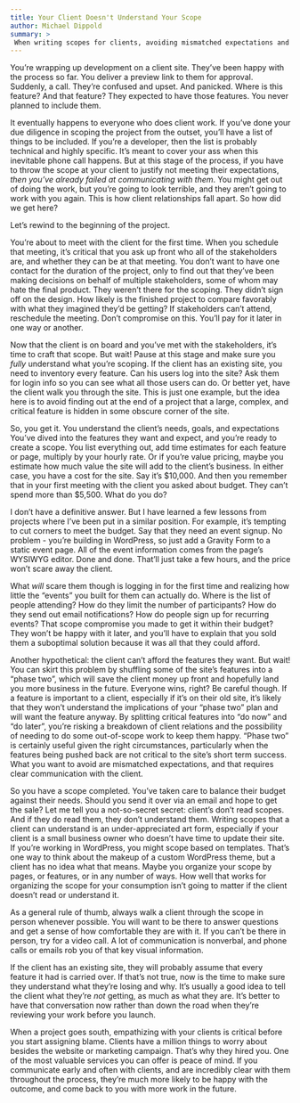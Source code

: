 ```yaml
---
title: Your Client Doesn't Understand Your Scope
author: Michael Dippold
summary: >
 When writing scopes for clients, avoiding mismatched expectations and strained relationships is not always easy. This article shares some lessons that were learned the hard way in order to make scoping projects and communicating with clients about those scopes just a little less painful.
---
```


You’re wrapping up development on a client site. They’ve been happy with the process so far. You deliver a preview link to them for approval. Suddenly, a call. They’re confused and upset. And panicked. Where is this feature? And that feature? They expected to have those features. You never planned to include them.

It eventually happens to everyone who does client work. If you’ve done your due diligence in scoping the project from the outset, you’ll have a list of things to be included. If you’re a developer, then the list is probably technical and highly specific. It’s meant to cover your ass when this inevitable phone call happens. But at this stage of the process, if you have to throw the scope at your client to justify not meeting their expectations, _then you’ve already failed at communicating with them_. You might get out of doing the work, but you’re going to look terrible, and they aren’t going to work with you again. This is how client relationships fall apart. So how did we get here?

Let’s rewind to the beginning of the project.

You’re about to meet with the client for the first time. When you schedule that meeting, it’s critical that you ask up front who all of the stakeholders are, and whether they can be at that meeting. You don’t want to have one contact for the duration of the project, only to find out that they’ve been making decisions on behalf of multiple stakeholders, some of whom may hate the final product. They weren’t there for the scoping. They didn’t sign off on the design. How likely is the finished project to compare favorably with what they imagined they’d be getting? If stakeholders can’t attend, reschedule the meeting. Don’t compromise on this. You’ll pay for it later in one way or another.

Now that the client is on board and you’ve met with the stakeholders, it’s time to craft that scope. But wait! Pause at this stage and make sure you _fully_ understand what you’re scoping. If the client has an existing site, you need to inventory every feature. Can his users log into the site? Ask them for login info so you can see what all those users can do. Or better yet, have the client walk you through the site. This is just one example, but the idea here is to avoid finding out at the end of a project that a large, complex, and critical feature is hidden in some obscure corner of the site. 

So, you get it. You understand the client’s needs, goals, and expectations You’ve dived into the features they want and expect, and you’re ready to create a scope. You list everything out, add time estimates for each feature or page, multiply by your hourly rate. Or if you’re value pricing, maybe you estimate how much value the site will add to the client’s business. In either case, you have a cost for the site. Say it’s $10,000. And then you remember that in your first meeting with the client you asked about budget. They can’t spend more than $5,500. What do you do?

I don’t have a definitive answer. But I have learned a few lessons from projects where I’ve been put in a similar position. For example, it’s tempting to cut corners to meet the budget. Say that they need an event signup. No problem - you’re building in WordPress, so just add a Gravity Form to a static event page. All of the event information comes from the page’s WYSIWYG editor. Done and done. That’ll just take a few hours, and the price won’t scare away the client.

What _will_ scare them though is logging in for the first time and realizing how little the “events” you built for them can actually do. Where is the list of people attending? How do they limit the number of participants? How do they send out email notifications? How do people sign up for recurring events? That scope compromise you made to get it within their budget? They won’t be happy with it later, and you’ll have to explain that you sold them a suboptimal solution because it was all that they could afford.

Another hypothetical: the client can’t afford the features they want. But wait! You can skirt this problem by shuffling some of the site’s features into a “phase two”, which will save the client money up front and hopefully land you more business in the future. Everyone wins, right? Be careful though. If a feature is important to a client, especially if it’s on their old site, it’s likely that they won’t understand the implications of your “phase two” plan and will want the feature anyway. By splitting critical features into “do now” and “do later”, you’re risking a breakdown of client relations and the possibility of needing to do some out-of-scope work to keep them happy. “Phase two” is certainly useful given the right circumstances, particularly when the features being pushed back are not critical to the site’s short term success. What you want to avoid are mismatched expectations, and that requires clear communication with the client. 

So you have a scope completed. You’ve taken care to balance their budget against their needs. Should you send it over via an email and hope to get the sale? Let me tell you a not-so-secret secret: client’s don’t read scopes. And if they do read them, they don’t understand them. Writing scopes that a client can understand is an under-appreciated art form, especially if your client is a small business owner who doesn’t have time to update their site. If you’re working in WordPress, you might scope based on templates. That’s one way to think about the makeup of a custom WordPress theme, but a client has no idea what that means. Maybe you organize your scope by pages, or features, or in any number of ways. How well that works for organizing the scope for your consumption isn’t going to matter if the client doesn’t read or understand it.

As a general rule of thumb, always walk a client through the scope in person whenever possible. You will want to be there to answer questions and get a sense of how comfortable they are with it. If you can’t be there in person, try for a video call. A lot of communication is nonverbal, and phone calls or emails rob you of that key visual information.

If the client has an existing site, they will probably assume that every feature it had is carried over. If that’s not true, now is the time to make sure they understand what they’re losing and why. It’s usually a good idea to tell the client what they’re _not_ getting, as much as what they are. It’s better to have that conversation now rather than down the road when they’re reviewing your work before you launch.

When a project goes south, empathizing with your clients is critical before you start assigning blame. Clients have a million things to worry about besides the website or marketing campaign. That’s why they hired you. One of the most valuable services you can offer is peace of mind. If you communicate early and often with clients, and are incredibly clear with them throughout the process, they’re much more likely to be happy with the outcome, and come back to you with more work in the future.

